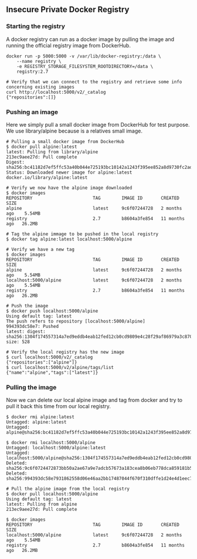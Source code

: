 ## Insecure Private Docker Registry

### Starting the registry
A docker registry can run as a docker image by pulling the image and running the official registry image from DockerHub.

```
docker run -p 5000:5000 -v /var/lib/docker-registry:/data \
    --name registry \
    -e REGISTRY_STORAGE_FILESYSTEM_ROOTDIRECTORY=/data \
    registry:2.7

# Verify that we can connect to the registry and retrieve some info concerning existing images
curl http://localhost:5000/v2/_catalog
{"repositories":[]}

```

### Pushing an image

Here we simply pull a small docker image from DockerHub for test purpose.
We use library/alpine because is a relatives small image.
```
# Pulling a small docker image from DockerHub
$ docker pull alpine:latest
latest: Pulling from library/alpine
213ec9aee27d: Pull complete
Digest: sha256:bc41182d7ef5ffc53a40b044e725193bc10142a1243f395ee852a8d9730fc2ad
Status: Downloaded newer image for alpine:latest
docker.io/library/alpine:latest

# Verify we now have the alpine image downloaded
$ docker images
REPOSITORY                       TAG        IMAGE ID       CREATED         SIZE
alpine                           latest     9c6f07244728   2 months ago    5.54MB
registry                         2.7        b8604a3fe854   11 months ago   26.2MB

# Tag the alpine immage to be pushed in the local registry
$ docker tag alpine:latest localhost:5000/alpine

# Verify we have a new tag
$ docker images
REPOSITORY                       TAG        IMAGE ID       CREATED         SIZE
alpine                           latest     9c6f07244728   2 months ago    5.54MB
localhost:5000/alpine            latest     9c6f07244728   2 months ago    5.54MB
registry                         2.7        b8604a3fe854   11 months ago   26.2MB

# Push the image
$ docker push localhost:5000/alpine
Using default tag: latest
The push refers to repository [localhost:5000/alpine]
994393dc58e7: Pushed
latest: digest: sha256:1304f174557314a7ed9eddb4eab12fed12cb0cd9809e4c28f29af86979a3c870 size: 528

# Verify the local registry has the new image
$ curl localhost:5000/v2/_catalog
{"repositories":["alpine"]}
$ curl localhost:5000/v2/alpine/tags/list
{"name":"alpine","tags":["latest"]}
```

### Pulling the image

Now we can delete our local alpine image and tag from docker and try to pull it back this time from our local registry.
```
$ docker rmi alpine:latest
Untagged: alpine:latest
Untagged: alpine@sha256:bc41182d7ef5ffc53a40b044e725193bc10142a1243f395ee852a8d9730fc2ad

$ docker rmi localhost:5000/alpine
Untagged: localhost:5000/alpine:latest
Untagged: localhost:5000/alpine@sha256:1304f174557314a7ed9eddb4eab12fed12cb0cd9809e4c28f29af86979a3c870
Deleted: sha256:9c6f0724472873bb50a2ae67a9e7adcb57673a183cea8b06eb778dca859181b5
Deleted: sha256:994393dc58e7931862558d06e46aa2bb17487044f670f310dffe1d24e4d1eec7

# Pull the alpine image from the local registry
$ docker pull localhost:5000/alpine
Using default tag: latest
latest: Pulling from alpine
213ec9aee27d: Pull complete

$ docker images
REPOSITORY                       TAG        IMAGE ID       CREATED         SIZE
localhost:5000/alpine            latest     9c6f07244728   2 months ago    5.54MB
registry                         2.7        b8604a3fe854   11 months ago   26.2MB
```
